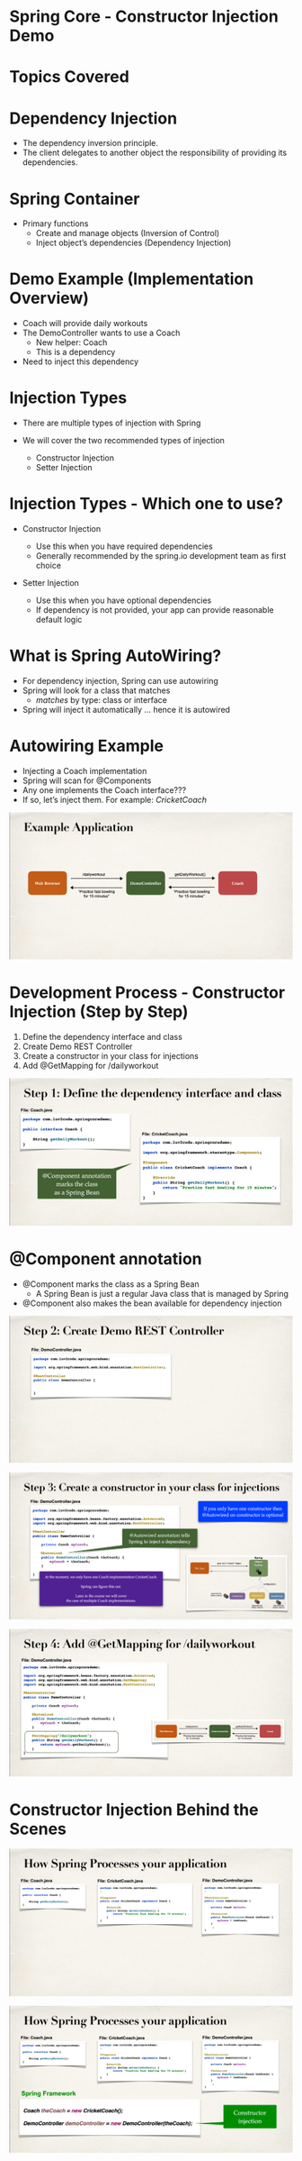 # Spring Core - Constructor Injection Demo

# Topics Covered

# Dependency Injection
* The dependency inversion principle.
* The client delegates to another object
the responsibility of providing its
dependencies.

# Spring Container
* Primary functions
  * Create and manage objects (Inversion of Control)
  * Inject object’s dependencies (Dependency Injection)

# Demo Example (Implementation Overview)
* Coach will provide daily workouts
* The DemoController wants to use a Coach
  * New helper: Coach
  * This is a dependency
* Need to inject this dependency

# Injection Types
* There are multiple types of injection with Spring

* We will cover the two recommended types of injection
  * Constructor Injection
  * Setter Injection

# Injection Types - Which one to use?
* Constructor Injection
  * Use this when you have required dependencies
  * Generally recommended by the spring.io development team as first choice

* Setter Injection
  * Use this when you have optional dependencies
  * If dependency is not provided, your app can provide reasonable default logic

# What is Spring AutoWiring?
* For dependency injection, Spring can use autowiring
* Spring will look for a class that matches
  * <em>matches</em> by type: class or interface
* Spring will inject it automatically … hence it is autowired

# Autowiring Example
* Injecting a Coach implementation
* Spring will scan for @Components
* Any one implements the Coach interface???
* If so, let’s inject them. For example: <em>CricketCoach</em>

![Example Application](src/main/resources/static/img/exmaple.png)

# Development Process - Constructor Injection (Step by Step)
1. Define the dependency interface and class
2. Create Demo REST Controller
3. Create a constructor in your class for injections
4. Add @GetMapping for /dailyworkout

![Step 1](src/main/resources/static/img/step-1.png)

# @Component annotation
* @Component marks the class as a Spring Bean
  * A Spring Bean is just a regular Java class that is managed by Spring
* @Component also makes the bean available for dependency injection

![Step 2](src/main/resources/static/img/step-2.png)

![Step 3](src/main/resources/static/img/step-3.png)

![Step 4](src/main/resources/static/img/step-4.png)

# Constructor Injection Behind the Scenes

![Behind the scenes](src/main/resources/static/img/behind-the-scenes.png)

![Behind the scenes](src/main/resources/static/img/behind-the-scenes-contd.png)

